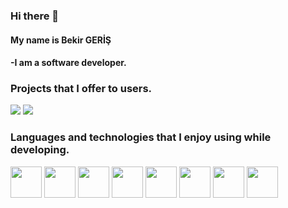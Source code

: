 ### Hi there 👋

<h4>My name is Bekir GERİŞ<h4/>
  
  <p>
    -I am a software developer.
  </p>
  
  <h3>Projects that I offer to users.</h3>

  [![](https://play-lh.googleusercontent.com/stCTV5TBTN2niNoTlQi_MWwe0wJI95fqZ-8K_XJCmzr1W76qExnS9Z9oyUaSfzQRs5t-=s180-rw)](https://play.google.com/store/apps/details?id=com.bek.dortislemcalisiyorum)     [![](https://play-lh.googleusercontent.com/DLNWMPZkO8jNrNaF3ebxRf_aSF1Mob9xk04_EINvOXw5tDhK0KCynF4wnyhT5RZ-8_s=s180-rw)](https://play.google.com/store/apps/details?id=com.dragon.ejderha)

  <h3>Languages and technologies that I enjoy using while developing.</h3>
  
  <img src="https://forum.donanimhaber.com/cache-v2?path=http%3A%2F%2Fstore.donanimhaber.com%2Fe8%2F87%2Fc3%2Fe887c31e7c83257c4b08265cad22f442.jpg&t=100270599&width=240&text=1" width="50" height="50"/>     <img src="https://2.bp.blogspot.com/-tzm1twY_ENM/XlCRuI0ZkRI/AAAAAAAAOso/BmNOUANXWxwc5vwslNw3WpjrDlgs9PuwQCLcBGAsYHQ/s1600/pasted%2Bimage%2B0.png" width="50" height="50"/>     <img src="https://lh3.googleusercontent.com/proxy/w6Vsf1R52LcXAntou6N74_rdnbcBj6P-rfZp8jaYj62cMycav7EF0FcNmeMD9c6CCjjw0rMUiCTJ8izyckdkd3M" width="50" height="50"/>     <img src="http://cihaniriboy.net/wp-content/uploads/2015/03/css3-markup.jpg" width="50" height="50"/>     <img src="https://lh3.googleusercontent.com/proxy/rFnFbHa06FZr4YkgDvwQhRyxBBKaKa9-YWk0b9xhJ-DVLZiHpbl6KauVKJoKVew-jF-64AfOAbX-qluHfhSHXcaUPEqkFPuwb3ut5y1SFs8FVGI" width="50" height="50"/>   <img src="https://learnthe.net/wp-content/uploads/2019/02/pgadmin-logo.png" width="50" height="50"/>  <img src="https://blog.sqlauthority.com/wp-content/uploads/2008/02/ssms.png" width="50" height="50"/>  <img src="https://cdn.worldvectorlogo.com/logos/eclipse-11.svg" width="50" height="50"/>  
  

